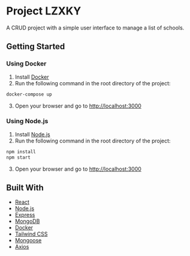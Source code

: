 # Project LZXKY

A CRUD project with a simple user interface to manage a list of schools.

## Getting Started

### Using Docker

1. Install [Docker](https://www.docker.com/get-started)
2. Run the following command in the root directory of the project:

```bash
docker-compose up
```

3. Open your browser and go to [http://localhost:3000](http://localhost:3000)

### Using Node.js

1. Install [Node.js](https://nodejs.org/en/)
2. Run the following command in the root directory of the project:

```bash
npm install
npm start
```

3. Open your browser and go to [http://localhost:3000](http://localhost:3000)

## Built With

- [React](https://reactjs.org/)
- [Node.js](https://nodejs.org/en/)
- [Express](https://expressjs.com/)
- [MongoDB](https://www.mongodb.com/)
- [Docker](https://www.docker.com/)
- [Tailwind CSS](https://tailwindcss.com/)
- [Mongoose](https://mongoosejs.com/)
- [Axios](https://www.npmjs.com/package/axios)
